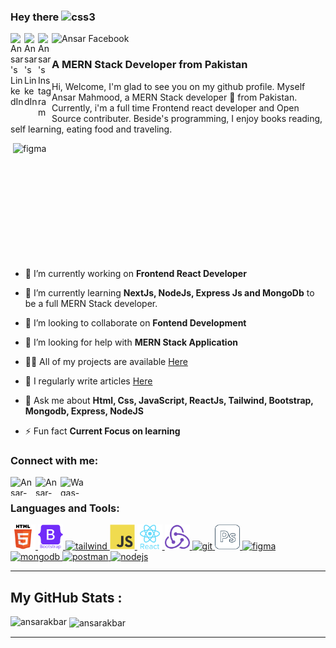 <h3>Hey there <img src="https://media.giphy.com/media/hvRJCLFzcasrR4ia7z/giphy.gif" alt="css3" width="40" height="40"/></h3>

<a href="https://twitter.com/Ansarmahmoos298">
  <img align="left" alt="Ansar's LinkedIn" width="22px" src="https://github.com/WaqasArshad97/DiceGame/assets/140519770/9a5bf99d-7149-4004-938c-bb492c2c238c" alt="twiter-logo"/>
</a>

<a href="https://www.linkedin.com/in/ansar-mahmood-391225264/">
  <img align="left" alt="Ansar's LinkedIn" width="22px" src="https://cdn.worldvectorlogo.com/logos/linkedin-icon-2.svg" />
</a>

<a href="https://www.instagram.com/ansarmahmood298/">
  <img align="left" alt="Ansar's Instagram" width="22px" src="https://cdn.worldvectorlogo.com/logos/instagram-2016-5.svg" />
</a>

<a href="https://www.facebook.com/profile.php?id=100043843970921">
  <img align="left" alt="Ansar Facebook" height="22px" src="https://cdn.worldvectorlogo.com/logos/facebook-4.svg" />
</a>

<p align="left"> <img src="https://komarev.com/ghpvc/?username=AnsarAkbar&label=PROFILE+VIEWS" alt="" /> </p>

<h3>A MERN Stack Developer from Pakistan</h3>

Hi, Welcome, I'm glad to see you on my github profile. Myself Ansar Mahmood, a MERN Stack developer 🚀 from Pakistan. Currently, i'm a full time Frontend react developer and Open Source contributer. Beside's programming, I enjoy books reading, self learning, eating food and traveling.

<img align="right" src='https://github.com/AnsarAkbar/AnsarAkbar/assets/149039926/f43ef1ea-e96a-4c5e-8055-4891e7240762' alt="figma" width="500" height="200"/>

- 🔭 I’m currently working on **Frontend React Developer**

- 🌱 I’m currently learning **NextJs, NodeJs, Express Js and MongoDb** to be a full MERN Stack developer.

- 👯 I’m looking to collaborate on **Fontend Development**

- 🤝 I’m looking for help with **MERN Stack Application**

- 👨‍💻 All of my projects are available  [Here](https://github.com/AnsarAkbar)

- 📝 I regularly write articles  [Here](https://www.linkedin.com/in/ansar-mahmood-391225264/)

- 💬 Ask me about **Html, Css, JavaScript, ReactJs, Tailwind, Bootstrap, Mongodb, Express, NodeJS**

- ⚡ Fun fact **Current Focus on learning**

<h3 align="left">Connect with me:</h3>
<p align="left">
<a href="https://www.linkedin.com/in/ansar-mahmood-391225264/" target="blank">
  <img align="left" src="https://raw.githubusercontent.com/rahuldkjain/github-profile-readme-generator/master/src/images/icons/Social/linked-in-alt.svg" alt="Ansar-link" height="30" width="40" />
</a>

  <a href="https://stackoverflow.com/users/24989315/ansar-mahmood-298" target="blank">
    <img align="left" src="https://raw.githubusercontent.com/rahuldkjain/github-profile-readme-generator/master/src/images/icons/Social/stack-overflow.svg" alt="Ansar-StackOverFlow" height="30" width="40" /></a>
    
<a href="https://www.instagram.com/ansarmahmood298/" target="blank">
  <img align="left" src="https://raw.githubusercontent.com/rahuldkjain/github-profile-readme-generator/master/src/images/icons/Social/instagram.svg" alt="Waqas-Instagram" height="30" width="40" />
</a>
</p>
</br>
<h3 align="left">Languages and Tools:</h3>
<p align="left"> 

  <a href="https://www.w3.org/html/" target="_blank" rel="noreferrer">
    <img src="https://raw.githubusercontent.com/devicons/devicon/master/icons/html5/html5-original-wordmark.svg" alt="html5" width="40" height="40"/> </a>

  <a href="https://getbootstrap.com/" target="_blank" rel="noreferrer"> 
      <img src="https://raw.githubusercontent.com/devicons/devicon/master/icons/bootstrap/bootstrap-plain-wordmark.svg" alt="bootstrap" width="40" height="40"/> </a>

  <a href="https://tailwindcss.com/" target="_blank" rel="noreferrer">
    <img src="https://www.vectorlogo.zone/logos/tailwindcss/tailwindcss-icon.svg" alt="tailwind" width="40" height="40"/> </a>

  <a href="https://developer.mozilla.org/en-US/docs/Web/JavaScript" target="_blank" rel="noreferrer">
    <img src="https://raw.githubusercontent.com/devicons/devicon/master/icons/javascript/javascript-original.svg" alt="javascript" width="40" height="40"/> </a>

  <a href="https://reactjs.org/" target="_blank" rel="noreferrer"> 
    <img src="https://raw.githubusercontent.com/devicons/devicon/master/icons/react/react-original-wordmark.svg" alt="react" width="40" height="40"/> </a>
  
  <!-- <a href="https://www.mongodb.com/" target="_blank" rel="noreferrer">
    <img src="https://raw.githubusercontent.com/devicons/devicon/master/icons/mongodb/mongodb-original-wordmark.svg" alt="mongodb" width="40" height="40"/> </a> -->
  
  <!-- <a href="https://www.microsoft.com/en-us/sql-server" target="_blank" rel="noreferrer">
    <img  src="https://www.svgrepo.com/show/303229/microsoft-sql-server-logo.svg" alt="mssql" width="40" height="40"/> </a>  -->
    
  <!-- <a href="https://www.mysql.com/" target="_blank" rel="noreferrer"> 
    <img src="https://raw.githubusercontent.com/devicons/devicon/master/icons/mysql/mysql-original-wordmark.svg" alt="mysql" width="40" height="40"/> </a> -->
  
  <!-- <a href="https://nodejs.org" target="_blank" rel="noreferrer">
    <img src="https://raw.githubusercontent.com/devicons/devicon/master/icons/nodejs/nodejs-original-wordmark.svg" alt="nodejs" width="40" height="40"/> </a> -->
     
  <!-- <a href="https://postman.com" target="_blank" rel="noreferrer">
    <img src="https://www.vectorlogo.zone/logos/getpostman/getpostman-icon.svg" alt="postman" width="40" height="40"/> </a> -->
  
  <a href="https://redux.js.org" target="_blank" rel="noreferrer">
    <img src="https://raw.githubusercontent.com/devicons/devicon/master/icons/redux/redux-original.svg" alt="redux" width="40" height="40"/> </a>
  
  <!-- <a href="https://firebase.google.com/" target="_blank" rel="noreferrer">
    <img src="https://www.vectorlogo.zone/logos/firebase/firebase-icon.svg" alt="firebase" width="40" height="40"/> </a> -->

  <a href="https://git-scm.com/" target="_blank" rel="noreferrer">
    <img  src="https://www.vectorlogo.zone/logos/git-scm/git-scm-icon.svg" alt="git" width="40" height="40"/> </a>

   <!-- <a href="https://azure.microsoft.com/en-in/" target="_blank" rel="noreferrer"> 
    <img src="https://www.vectorlogo.zone/logos/microsoft_azure/microsoft_azure-icon.svg" alt="azure" width="40" height="40"/> </a> -->
    
   <a href="https://www.photoshop.com/en" target="_blank" rel="noreferrer">
    <img src="https://raw.githubusercontent.com/devicons/devicon/master/icons/photoshop/photoshop-line.svg" alt="photoshop" width="40" height="40"/> </a>
    
   <a href="https://www.figma.com/" target="_blank" rel="noreferrer"> 
    <img src="https://www.vectorlogo.zone/logos/figma/figma-icon.svg" alt="figma" width="40" height="40"/> </a>
    <a href="https://www.mongodb.com/" target="_blank" rel="noreferrer"> 
    <img src="https://pbs.twimg.com/profile_images/1452637606559326217/GFz_P-5e_400x400.png" alt="mongodb" width="40" height="40"/> </a>

    
  <a href="https://www.postman.com/" target="_blank" rel="noreferrer"> 
    <img src="https://www.svgrepo.com/show/354202/postman-icon.svg" alt="postman" width="40" height="40"/> </a>
	
  <a href="https://www.nodejs.org/" target="_blank" rel="noreferrer"> 
    <img src="https://www.svgrepo.com/download/303360/nodejs-logo.svg" alt="nodejs" width="40" height="40"/> </a>



<hr/>

<h2> My GitHub Stats : </h2>
   
<img src="https://github-readme-stats.vercel.app/api/top-langs?username=ansarakbar&theme=dark&show_icons=true&locale=en&layout=compact" alt="ansarakbar" />

<img align="center" src="https://github-readme-stats.vercel.app/api?username=ansarakbar&theme=dark&show_icons=true&locale=en" alt="ansarakbar" />

<hr/>




